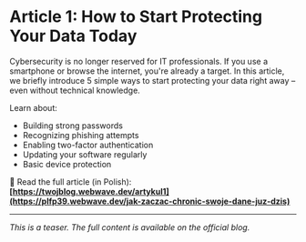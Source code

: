 # Article 1: How to Start Protecting Your Data Today

Cybersecurity is no longer reserved for IT professionals. If you use a smartphone or browse the internet, you're already a target. In this article, we briefly introduce 5 simple ways to start protecting your data right away – even without technical knowledge.

Learn about:
- Building strong passwords
- Recognizing phishing attempts
- Enabling two-factor authentication
- Updating your software regularly
- Basic device protection

📖 Read the full article (in Polish):  
**[https://twojblog.webwave.dev/artykul1](https://plfp39.webwave.dev/jak-zaczac-chronic-swoje-dane-juz-dzis)**

---

_This is a teaser. The full content is available on the official blog._
